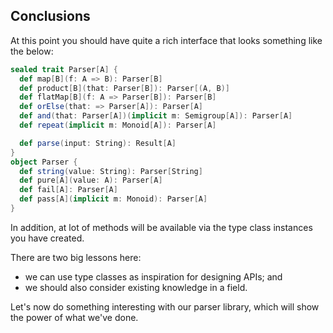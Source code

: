 ## Conclusions

At this point you should have quite a rich interface that looks something like the below:

```scala
sealed trait Parser[A] {
  def map[B](f: A => B): Parser[B]
  def product[B](that: Parser[B]): Parser[(A, B)]
  def flatMap[B](f: A => Parser[B]): Parser[B]
  def orElse(that: => Parser[A]): Parser[A]
  def and(that: Parser[A])(implicit m: Semigroup[A]): Parser[A]
  def repeat(implicit m: Monoid[A]): Parser[A]

  def parse(input: String): Result[A]
}
object Parser {
  def string(value: String): Parser[String]
  def pure[A](value: A): Parser[A]
  def fail[A]: Parser[A]
  def pass[A](implicit m: Monoid): Parser[A]
}
```

In addition, at lot of methods will be available via the type class instances you have created. 

There are two big lessons here:

- we can use type classes as inspiration for designing APIs; and
- we should also consider existing knowledge in a field.

Let's now do something interesting with our parser library, which will show the power of what we've done.
